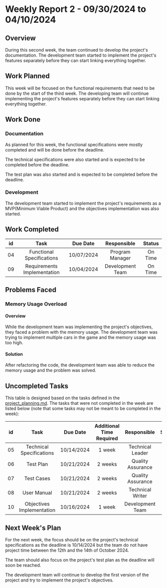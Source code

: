# Weekly Report 2 - 09/30/2024 to 04/10/2024

## Overview

During this second week, the team continued to develop the project's documentation. The development team started to implement the project's features separately before they can start linking everything together.


## Work Planned

This week will be focused on the functional requirements that need to be done by the start of the third week. The developing team will continue implementing the project's features separately before they can start linking everything together.

## Work Done

### Documentation

As planned for this week, the functional specifications were mostly completed and will be done before the deadline. 

The technical specifications were also started and is expected to be completed before the deadline.

The test plan was also started and is expected to be completed before the deadline.


### Development

The development team started to implement the project's requirements as a MVP(Minimum Viable Product) and the objectives implementation was also started.


## Work Completed


|  id  | Task 						| Due Date 	 | Responsible 		| Status  |
| :--: | :------------------------: | :--------: | :--------------: | :-----: |
| 04 | Functional Specifications 	| 10/07/2024 | Program Manager  | On Time |
| 09 | Requirements Implementation 	| 10/04/2024 | Development Team | On Time |


## Problems Faced

### Memory Usage Overload

#### Overview

While the development team was implementing the project's objectives, they faced a problem with the memory usage. The development team was trying to implement multiple cars in the game and the memory usage was too high.

#### Solution

After refactoring the code, the development team was able to reduce the memory usage and the problem was solved.



## Uncompleted Tasks

This table is designed based on the tasks defined in the [project_planning.md](../project_planning.md). The tasks that were not completed in the week are listed below (note that some tasks may not be meant to be completed in the week):


|  id  | Task 						| Due Date 		| Additional Time Required  | Responsible 		| Status  |
| :--: | :------------------------: | :-----------: | :-----------------------: | :---------------: | :-----: |
| 05 | Technical Specifications 	| 10/14/2024 	| 1 week 					| Technical Leader 	| On Time |
| 06 | Test Plan 					| 10/21/2024 	| 2 weeks 					| Quality Assurance | On Time |
| 07 | Test Cases 					| 10/21/2024 	| 2 weeks 					| Quality Assurance | On Time |
| 08 | User Manual 					| 10/21/2024 	| 2 weeks 					| Technical Writer 	| On Time |
| 10 | Objectives Implementation 	| 10/16/2024 	| 1 week 					| Development Team 	| On Time |


## Next Week's Plan

For the next week, the focus should be on the project's technical specifications as the deadline is 10/14/2024 but the team do not have project time between the 12th and the 14th of October 2024.

The team should also focus on the project's test plan as the deadline will soon be reached.

The development team will continue to develop the first version of the project and try to implement the project's objectives.